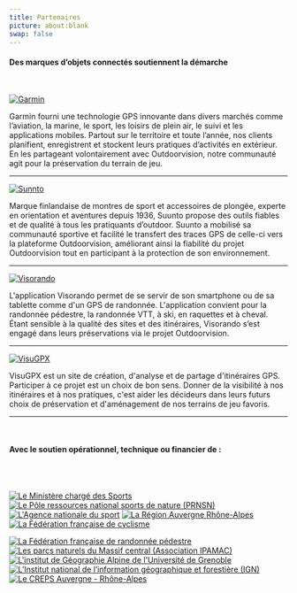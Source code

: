 ```yaml
---
title: Partenaires
picture: about:blank
swap: false
---
```


#### **Des marques d’objets connectés soutiennent la démarche**

<br />

[![Garmin](/medias/garmin.png)](https://www.garmin.com/fr-FR/)

Garmin fourni une technologie GPS innovante dans divers marchés comme l’aviation, la marine, le sport, les loisirs de plein air, le suivi et les applications mobiles. Partout sur le territoire et toute l’année, nos clients planifient, enregistrent et stockent leurs pratiques d’activités en extérieur. En les partageant volontairement avec Outdoorvision, notre communauté agit pour la préservation du terrain de jeu.

----

[![Sunnto](/medias/sunnto.png)](https://www.suunto.com/fr-fr/)

Marque finlandaise de montres de sport et accessoires de plongée, experte en orientation et aventures depuis 1936, Suunto propose des outils fiables et de qualité à tous les pratiquants d’outdoor. Suunto a mobilisé sa communauté sportive et facilité le transfert des traces GPS de celle-ci vers la plateforme Outdoorvision, améliorant ainsi la fiabilité du projet Outdoorvision tout en participant à la protection de son environnement.

----

[![Visorando](/medias/visorando.png)](https://www.visorando.com/)

L'application Visorando permet de se servir de son smartphone ou de sa tablette comme d'un GPS de randonnée. L'application convient pour la randonnée pédestre, la randonnée VTT, à ski, en raquettes et à cheval.  
Étant sensible à la qualité des sites et des itinéraires, Visorando s’est engagé dans leurs préservations via le projet Outdoorvision.

----

[![VisuGPX](/medias/visugpx.png)](https://www.visugpx.com/)

VisuGPX est un site de création, d'analyse et de partage d'itinéraires GPS. Participer à ce projet est un choix de bon sens. Donner de la visibilité à nos itinéraires et à nos pratiques, c'est aider les décideurs dans leurs futurs choix de préservation et d'aménagement de nos terrains de jeu favoris.

----

<br />

#### **Avec le soutien opérationnel, technique ou financier de :**

<br /><br />

[![Le Ministère chargé des Sports](/medias/ministere-sports.png)](https://www.sports.gouv.fr/)<spacer w="3"></spacer>
[![Le Pôle ressources national sports de nature (PRNSN)](/medias/prnsn.png)](https://www.sportsdenature.gouv.fr/)<spacer w="3"></spacer>
[![L'Agence nationale du sport](/medias/ans.png)](https://www.ign.fr/)<spacer w="2"></spacer>
[![La Région Auvergne Rhône-Alpes](/medias/region-auvergne-rhone-alpes.png)](https://www.auvergnerhonealpes.fr/)<spacer w="2"></spacer>
[![La Fédération française de cyclisme](/medias/ffc.png)](https://www.ffc.fr/)

[![La Fédération française de randonnée pédestre](/medias/ffrp.png)](https://www.ffrandonnee.fr/)<spacer w="2"></spacer>
[![Les parcs naturels du Massif central (Association IPAMAC)](/medias/ipamac.png)](http://www.parcs-massif-central.com/)<spacer w="3"></spacer>
[![L'institut de Géographie Alpine de l'Université de Grenoble](/medias/iuga.png)](https://iuga.univ-grenoble-alpes.fr/)<spacer w="4"></spacer>
[![L’Institut national de l’information géographique et forestière (IGN)](/medias/ign.png)](https://www.ign.fr/)<spacer w="4"></spacer>
[![Le CREPS Auvergne - Rhône-Alpes](/medias/creps.png)](https://www.creps-rhonealpes.sports.gouv.fr/)

